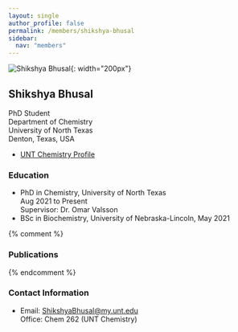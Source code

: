 ```yaml
---
layout: single
author_profile: false
permalink: /members/shikshya-bhusal
sidebar:
  nav: "members"
---
```


![Shikshya Bhusal]({{site.url}}/assets/images/ShikshyaBhusal.jpg){: width="200px"}

## Shikshya Bhusal
PhD Student  
Department of Chemistry  
University of North Texas  
Denton, Texas, USA  

* [UNT Chemistry Profile](https://chemistry.unt.edu/people/shikshya-bhusal)  

### Education

* PhD in Chemistry, University of North Texas  
  Aug 2021 to Present  
  Supervisor: Dr. Omar Valsson  
* BSc in Biochemistry, University of Nebraska-Lincoln, May 2021  

{% comment %}
### Publications
{% endcomment %}

### Contact Information
* Email: [ShikshyaBhusal@my.unt.edu](mailto:ShikshyaBhusal@my.unt.edu)  
  Office: Chem 262 (UNT Chemistry)
